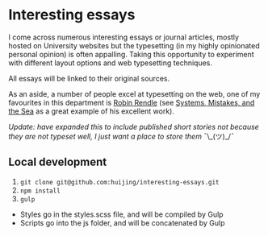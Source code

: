 # Interesting essays

I come across numerous interesting essays or journal articles, mostly hosted on University websites but the typesetting (in my highly opinionated personal opinion) is often appalling. Taking this opportunity to experiment with different layout options and web typesetting techniques.

All essays will be linked to their original sources.

As an aside, a number of people excel at typesetting on the web, one of my favourites in this department is [Robin Rendle](https://www.robinrendle.com/essays/) (see [Systems, Mistakes, and the Sea](https://www.robinrendle.com/essays/systems-mistakes-and-the-sea) as a great example of his excellent work).

*Update: have expanded this to include published short stories not because they are not typeset well, I just want a place to store them* ¯\\\_(ツ)_/¯

## Local development

1. `git clone git@github.com:huijing/interesting-essays.git`
2. `npm install`
3. `gulp`

- Styles go in the styles.scss file, and will be compiled by Gulp
- Scripts go into the js folder, and will be concatenated by Gulp
